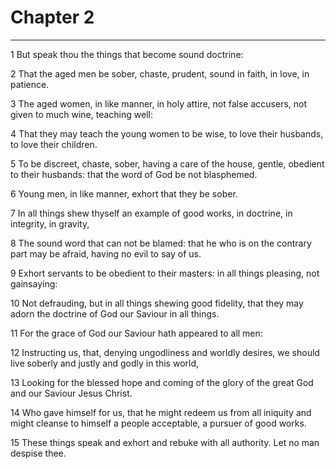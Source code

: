 # Chapter 2

***

1 But speak thou the things that become sound doctrine:

2 That the aged men be sober, chaste, prudent, sound in faith, in love, in patience.

3 The aged women, in like manner, in holy attire, not false accusers, not given to much wine, teaching well:

4 That they may teach the young women to be wise, to love their husbands, to love their children.

5 To be discreet, chaste, sober, having a care of the house, gentle, obedient to their husbands: that the word of God be not blasphemed.

6 Young men, in like manner, exhort that they be sober.

7 In all things shew thyself an example of good works, in doctrine, in integrity, in gravity,

8 The sound word that can not be blamed: that he who is on the contrary part may be afraid, having no evil to say of us.

9 Exhort servants to be obedient to their masters: in all things pleasing, not gainsaying:

10 Not defrauding, but in all things shewing good fidelity, that they may adorn the doctrine of God our Saviour in all things.

11 For the grace of God our Saviour hath appeared to all men:

12 Instructing us, that, denying ungodliness and worldly desires, we should live soberly and justly and godly in this world,

13 Looking for the blessed hope and coming of the glory of the great God and our Saviour Jesus Christ.

14 Who gave himself for us, that he might redeem us from all iniquity and might cleanse to himself a people acceptable, a pursuer of good works.

15 These things speak and exhort and rebuke with all authority. Let no man despise thee.

